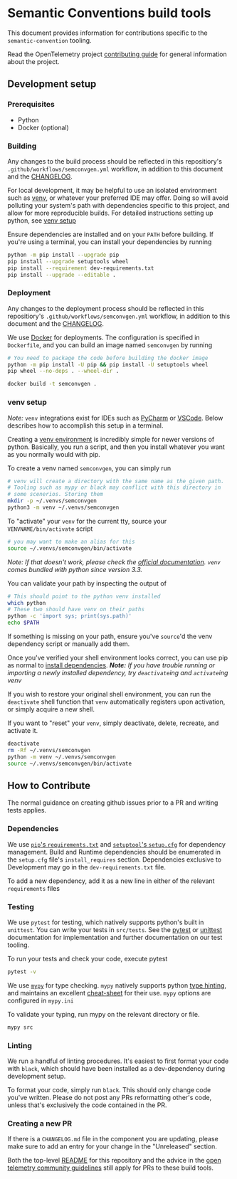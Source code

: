 # Semantic Conventions build tools

This document provides information for contributions specific to the `semantic-convention` tooling.

Read the OpenTelemetry project [contributing
guide](https://github.com/open-telemetry/community/blob/master/CONTRIBUTING.md)
for general information about the project.

## Development setup

### Prerequisites

- Python
- Docker (optional)

### Building

Any changes to the build process should be reflected in this repositiory's `.github/workflows/semconvgen.yml` workflow, in addition to this document and the [CHANGELOG](CHANGELOG.md).

For local development, it may be helpful to use an isolated environment such as [venv](https://docs.python.org/3/library/venv.html), or whatever your preferred IDE may offer. Doing so will avoid polluting your system's path with dependencies specific to this project, and allow for more reproducible builds. For detailed instructions setting up python, see [venv setup](#venv-setup)

Ensure dependencies are installed and on your `PATH` before building. If you're using a terminal, you can install your dependencies by running

```bash
python -m pip install --upgrade pip
pip install --upgrade setuptools wheel
pip install --requirement dev-requirements.txt
pip install --upgrade --editable .
```

### Deployment

Any changes to the deployment process should be reflected in this repositiory's `.github/workflows/semconvgen.yml` workflow, in addition to this document and the [CHANGELOG](CHANGELOG.md).

We use [Docker](https://docs.docker.com/) for deployments. The configuration is specified in `Dockerfile`, and you can build an image named `semconvgen` by running

```bash
# You need to package the code before building the docker image
python -m pip install -U pip && pip install -U setuptools wheel
pip wheel --no-deps . --wheel-dir .

docker build -t semconvgen .
```

### venv setup

_Note:_ `venv` integrations exist for IDEs such as [PyCharm](https://www.jetbrains.com/help/pycharm/creating-virtual-environment.html#python_create_virtual_env) or [VSCode](https://code.visualstudio.com/docs/python/environments). Below describes how to accomplish this setup in a terminal.

Creating a [venv environment](https://docs.python.org/3/library/venv.html) is incredibly simple for newer versions of python. Basically, you run a script, and then you install whatever you want as you normally would with pip.

To create a venv named `semconvgen`, you can simply run

```bash
# venv will create a directory with the same name as the given path.
# Tooling such as mypy or black may conflict with this directory in
# some scenerios. Storing them
mkdir -p ~/.venvs/semconvgen
python3 -m venv ~/.venvs/semconvgen
```

To "activate" your `venv` for the current tty, source your `VENVNAME/bin/activate` script

```bash
# you may want to make an alias for this
source ~/.venvs/semconvgen/bin/activate
```

_Note: If that doesn't work, please check the [official documentation](https://docs.python.org/3/tutorial/venv.html). `venv` comes bundled with python since version 3.3._

You can validate your path by inspecting the output of

```bash
# This should point to the python venv installed
which python
# These two should have venv on their paths
python -c 'import sys; print(sys.path)'
echo $PATH
```

If something is missing on your path, ensure you've `source`'d the venv dependency script or manually add them.

Once you've verified your shell environment looks correct, you can use pip as normal to [install dependencies](#building).
_**Note:** If you have trouble running or importing a newly installed dependency, try `deactivate`ing and `activate`ing venv_

If you wish to restore your original shell environment, you can run the `deactivate` shell function that `venv` automatically registers upon activation, or simply acquire a new shell.

If you want to "reset" your `venv`, simply deactivate, delete, recreate, and activate it.

```bash
deactivate
rm -Rf ~/.venvs/semconvgen
python -m venv ~/.venvs/semconvgen
source ~/.venvs/semconvgen/bin/activate
```

## How to Contribute

The normal guidance on creating github issues prior to a PR and writing tests applies.

### Dependencies

We use [`pip`'s `requirements.txt`](https://pip.pypa.io/en/stable/reference/requirements-file-format/) and [`setuptool`'s `setup.cfg`](https://setuptools.pypa.io/en/latest/userguide/declarative_config.html) for dependency management. Build and Runtime dependencies should be enumerated in the `setup.cfg` file's `install_requires` section. Dependencies exclusive to Development may go in the `dev-requirements.txt` file.

To add a new dependency, add it as a new line in either of the relevant `requirements` files

### Testing

We use `pytest` for testing, which natively supports python's built in `unittest`. You can write your tests in `src/tests`. See the [pytest](https://docs.pytest.org/en/7.1.x/contents.html) or [unittest](https://docs.python.org/3/library/unittest.html) documentation for implementation and further documentation on our test tooling.

To run your tests and check your code, execute pytest

```bash
pytest -v
```

We use [`mypy`](https://mypy.readthedocs.io/en/latest/) for type checking. `mypy` natively supports python [type hinting](https://docs.python.org/3/library/typing.html), and maintains an excellent [cheat-sheet](https://mypy.readthedocs.io/en/stable/cheat_sheet_py3.html) for their use. `mypy` options are configured in `mypy.ini`

To validate your typing, run mypy on the relevant directory or file.

```bash
mypy src
```

### Linting

We run a handful of linting procedures. It's easiest to first format your code with `black`, which should have been installed as a dev-dependency during development setup.

To format your code, simply run `black`. This should only change code you've written. Please do not post any PRs reformatting other's code, unless that's exclusively the code contained in the PR.

### Creating a new PR

If there is a `CHANGELOG.md` file in the component you are updating,
please make sure to add an entry for your change in the "Unreleased" section.

Both the top-level [README](../README.md) for this repository and the advice in the [open telemetry community guidelines](https://opentelemetry.io/docs/contribution-guidelines/) still apply for PRs to these build tools.
